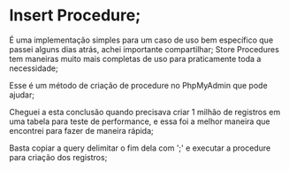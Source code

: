 # Insert Procedure;
É uma implementação simples para um caso de uso bem específico que passei alguns dias atrás, achei importante compartilhar; 
Store Procedures tem maneiras muito mais completas de uso para praticamente toda a necessidade; 

Esse é um método de criação de procedure no PhpMyAdmin que pode ajudar;

Cheguei a esta conclusão quando precisava criar 1 milhão de registros em uma tabela para teste de performance, e essa foi a melhor maneira que encontrei para fazer de maneira rápida; 

Basta copiar a query delimitar o fim dela com ';' e executar a procedure para criação dos registros; 
